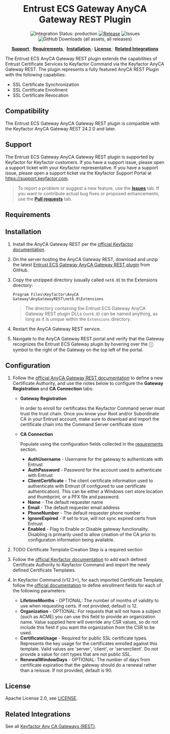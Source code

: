 <h1 align="center" style="border-bottom: none">
    Entrust ECS   Gateway AnyCA Gateway REST Plugin
</h1>

<p align="center">
  <!-- Badges -->
<img src="https://img.shields.io/badge/integration_status-production-3D1973?style=flat-square" alt="Integration Status: production" />
<a href="https://github.com/Keyfactor/entrust-ecs-caplugin/releases"><img src="https://img.shields.io/github/v/release/Keyfactor/entrust-ecs-caplugin?style=flat-square" alt="Release" /></a>
<img src="https://img.shields.io/github/issues/Keyfactor/entrust-ecs-caplugin?style=flat-square" alt="Issues" />
<img src="https://img.shields.io/github/downloads/Keyfactor/entrust-ecs-caplugin/total?style=flat-square&label=downloads&color=28B905" alt="GitHub Downloads (all assets, all releases)" />
</p>

<p align="center">
  <!-- TOC -->
  <a href="#support">
    <b>Support</b>
  </a> 
  ·
  <a href="#requirements">
    <b>Requirements</b>
  </a>
  ·
  <a href="#installation">
    <b>Installation</b>
  </a>
  ·
  <a href="#license">
    <b>License</b>
  </a>
  ·
  <a href="https://github.com/orgs/Keyfactor/repositories?q=anycagateway">
    <b>Related Integrations</b>
  </a>
</p>


The Entrust ECS AnyCA Gateway REST plugin extends the capabilities of Entrust Certificate Services to Keyfactor Command via the Keyfactor AnyCA Gateway REST. The plugin represents a fully featured AnyCA REST Plugin with the following capabilies:
* SSL Certificate Synchronization
* SSL Certificate Enrollment
* SSL Certificate Revocation

## Compatibility

The Entrust ECS   Gateway AnyCA Gateway REST plugin is compatible with the Keyfactor AnyCA Gateway REST 24.2.0 and later.

## Support
The Entrust ECS   Gateway AnyCA Gateway REST plugin is supported by Keyfactor for Keyfactor customers. If you have a support issue, please open a support ticket with your Keyfactor representative. If you have a support issue, please open a support ticket via the Keyfactor Support Portal at https://support.keyfactor.com. 

> To report a problem or suggest a new feature, use the **[Issues](../../issues)** tab. If you want to contribute actual bug fixes or proposed enhancements, use the **[Pull requests](../../pulls)** tab.

## Requirements



## Installation

1. Install the AnyCA Gateway REST per the [official Keyfactor documentation](https://software.keyfactor.com/Guides/AnyCAGatewayREST/Content/AnyCAGatewayREST/InstallIntroduction.htm).

2. On the server hosting the AnyCA Gateway REST, download and unzip the latest [Entrust ECS   Gateway AnyCA Gateway REST plugin](https://github.com/Keyfactor/entrust-ecs-caplugin/releases/latest) from GitHub.

3. Copy the unzipped directory (usually called `net6.0`) to the Extensions directory:

    ```shell
    Program Files\Keyfactor\AnyCA Gateway\AnyGatewayREST\net6.0\Extensions
    ```

    > The directory containing the Entrust ECS   Gateway AnyCA Gateway REST plugin DLLs (`net6.0`) can be named anything, as long as it is unique within the `Extensions` directory.

4. Restart the AnyCA Gateway REST service.

5. Navigate to the AnyCA Gateway REST portal and verify that the Gateway recognizes the Entrust ECS   Gateway plugin by hovering over the ⓘ symbol to the right of the Gateway on the top left of the portal.

## Configuration

1. Follow the [official AnyCA Gateway REST documentation](https://software.keyfactor.com/Guides/AnyCAGatewayREST/Content/AnyCAGatewayREST/AddCA-Gateway.htm) to define a new Certificate Authority, and use the notes below to configure the **Gateway Registration** and **CA Connection** tabs:

    * **Gateway Registration**

        In order to enroll for certificates the Keyfactor Command server must trust the trust chain. Once you know your Root and/or Subordinate CA in your Entrust account, make sure to download and import the certificate chain into the Command Server certificate store

    * **CA Connection**

        Populate using the configuration fields collected in the [requirements](#requirements) section.

        * **AuthUsername** - Username for the gateway to authenticate with Entrust 
        * **AuthPassword** - Password for the account used to authenticate with Entrust 
        * **ClientCertificate** - The client certificate information used to authenticate with Entrust (if configured to use certificate authentication). This can be either a Windows cert store location and thumbprint, or a PFX file and password. 
        * **Name** - The default requester name 
        * **Email** - The default requester email address 
        * **PhoneNumber** - The default requester phone number 
        * **IgnoreExpired** - If set to true, will not sync expired certs from Entrust 
        * **Enabled** - Flag to Enable or Disable gateway functionality. Disabling is primarily used to allow creation of the CA prior to configuration information being available. 

2. TODO Certificate Template Creation Step is a required section

3. Follow the [official Keyfactor documentation](https://software.keyfactor.com/Guides/AnyCAGatewayREST/Content/AnyCAGatewayREST/AddCA-Keyfactor.htm) to add each defined Certificate Authority to Keyfactor Command and import the newly defined Certificate Templates.

4. In Keyfactor Command (v12.3+), for each imported Certificate Template, follow the [official documentation](https://software.keyfactor.com/Core-OnPrem/Current/Content/ReferenceGuide/Configuring%20Template%20Options.htm) to define enrollment fields for each of the following parameters:

    * **LifetimeMonths** - OPTIONAL: The number of months of validity to use when requesting certs. If not provided, default is 12. 
    * **Organization** - OPTIONAL: For requests that will not have a subject (such as ACME) you can use this field to provide an organization name. Value supplied here will override any CSR values, so do not include this field if you want the organization from the CSR to be used. 
    * **CertificateUsage** - Required for public SSL certificate types. Represents the key usage for the certificates enrolled against this template. Valid values are 'server', 'client', or 'serverclient'. Do not provide a value for cert types that are not public SSL. 
    * **RenewalWindowDays** - OPTIONAL: The number of days from certificate expiration that the gateway should do a renewal rather than a reissue. If not provided, default is 90. 



## License

Apache License 2.0, see [LICENSE](LICENSE).

## Related Integrations

See all [Keyfactor Any CA Gateways (REST)](https://github.com/orgs/Keyfactor/repositories?q=anycagateway).
